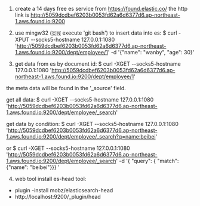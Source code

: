 1) create a 14 days free es service from https://found.elastic.co/
  the http link is http://5059dcdbef6203b0053fd62a6d6377d6.ap-northeast-1.aws.found.io:9200
2) use mingw32 (:cn: execute 'git bash') to insert data into es:
  $ curl -XPUT --socks5-hostname 127.0.0.1:1080 'http://5059dcdbef6203b0053fd62a6d6377d6.ap-northeast-1.aws.found.io:9200/dept/employee/1' -d '{"name": "wanby",
 "age": 30}'

3) get data from es by document id:
  $ curl -XGET --socks5-hostname 127.0.0.1:1080 'http://5059dcdbef6203b0053fd62a6d6377d6.ap-northeast-1.aws.found.io:9200/dept/employee/1'
  
  the meta data will be found in the '_source' field.

  get all data:
  $ curl -XGET --socks5-hostname 127.0.0.1:1080 'http://5059dcdbef6203b0053fd62a6d6377d6.ap-northeast-1.aws.found.io:9200/dept/employee/_search'
  
  get data by condition:
  $ curl -XGET --socks5-hostname 127.0.0.1:1080 'http://5059dcdbef6203b0053fd62a6d6377d6.ap-northeast-1.aws.found.io:9200/dept/employee/_search?q=name:beibei'
  
  or
  $ curl -XGET --socks5-hostname 127.0.0.1:1080 'http://5059dcdbef6203b0053fd62a6d6377d6.ap-northeast-1.aws.found.io:9200/dept/employee/_search' -d '{ "query":
{ "match": {"name": "beibei"}}} '

4) web tool
 install es-head tool:
 * plugin -install mobz/elasticsearch-head
 * http://localhost:9200/_plugin/head
